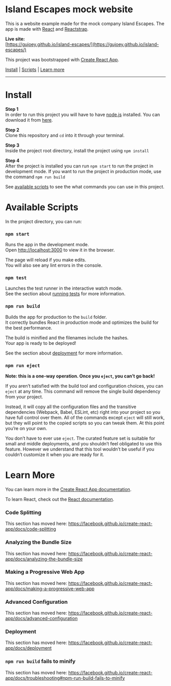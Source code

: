 # Island Escapes mock website
This is a website example made for the mock company Island Escapes. The app is made with [React](https://reactjs.org/) and [Reactstrap](https://reactstrap.github.io/).

**Live site:**  
[https://gujoey.github.io/island-escapes/](https://gujoey.github.io/island-escapes/)

This project was bootstrapped with [Create React App](https://github.com/facebook/create-react-app).

[Install](#install) | [Scripts](#available-scripts) | [Learn more](#learn-more) 
***

# Install
**Step 1**  
In order to run this project you will have to have [node.js](https://nodejs.org/en/) installed. You can download it from [here](https://nodejs.org/en/).

**Step 2**  
Clone this repository and ```cd``` into it through your terminal.

**Step 3**  
Inside the project root directory, install the project using ```npm install```

**Step 4**  
After the project is installed you can run ```npm start``` to run the project in development mode.
If you want to run the project in production mode, use the command ```npm run build```

See [available scripts](#available-scripts) to see the what commands you can use in this project.

# Available Scripts

In the project directory, you can run:

### `npm start`

Runs the app in the development mode.<br>
Open [http://localhost:3000](http://localhost:3000) to view it in the browser.

The page will reload if you make edits.<br>
You will also see any lint errors in the console.

### `npm test`

Launches the test runner in the interactive watch mode.<br>
See the section about [running tests](https://facebook.github.io/create-react-app/docs/running-tests) for more information.

### `npm run build`

Builds the app for production to the `build` folder.<br>
It correctly bundles React in production mode and optimizes the build for the best performance.

The build is minified and the filenames include the hashes.<br>
Your app is ready to be deployed!

See the section about [deployment](https://facebook.github.io/create-react-app/docs/deployment) for more information.

### `npm run eject`

**Note: this is a one-way operation. Once you `eject`, you can’t go back!**

If you aren’t satisfied with the build tool and configuration choices, you can `eject` at any time. This command will remove the single build dependency from your project.

Instead, it will copy all the configuration files and the transitive dependencies (Webpack, Babel, ESLint, etc) right into your project so you have full control over them. All of the commands except `eject` will still work, but they will point to the copied scripts so you can tweak them. At this point you’re on your own.

You don’t have to ever use `eject`. The curated feature set is suitable for small and middle deployments, and you shouldn’t feel obligated to use this feature. However we understand that this tool wouldn’t be useful if you couldn’t customize it when you are ready for it.

# Learn More

You can learn more in the [Create React App documentation](https://facebook.github.io/create-react-app/docs/getting-started).

To learn React, check out the [React documentation](https://reactjs.org/).

### Code Splitting

This section has moved here: https://facebook.github.io/create-react-app/docs/code-splitting

### Analyzing the Bundle Size

This section has moved here: https://facebook.github.io/create-react-app/docs/analyzing-the-bundle-size

### Making a Progressive Web App

This section has moved here: https://facebook.github.io/create-react-app/docs/making-a-progressive-web-app

### Advanced Configuration

This section has moved here: https://facebook.github.io/create-react-app/docs/advanced-configuration

### Deployment

This section has moved here: https://facebook.github.io/create-react-app/docs/deployment

### `npm run build` fails to minify

This section has moved here: https://facebook.github.io/create-react-app/docs/troubleshooting#npm-run-build-fails-to-minify
